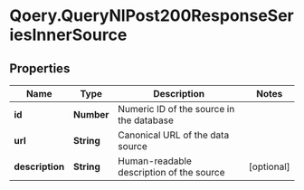# Qoery.QueryNlPost200ResponseSeriesInnerSource

## Properties

Name | Type | Description | Notes
------------ | ------------- | ------------- | -------------
**id** | **Number** | Numeric ID of the source in the database | 
**url** | **String** | Canonical URL of the data source | 
**description** | **String** | Human-readable description of the source | [optional] 


